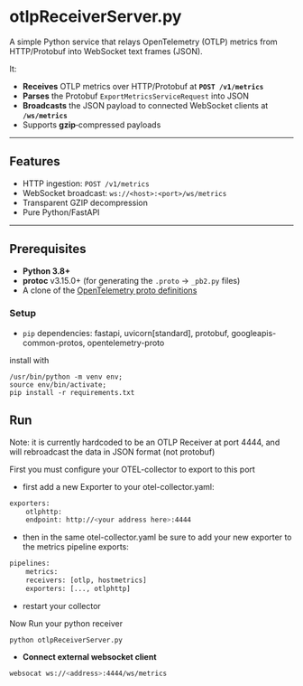 
# otlpReceiverServer.py

A simple Python service that relays OpenTelemetry (OTLP) metrics from HTTP/Protobuf into WebSocket text frames (JSON).

It:

- **Receives** OTLP metrics over HTTP/Protobuf at **`POST /v1/metrics`**  
- **Parses** the Protobuf `ExportMetricsServiceRequest` into JSON  
- **Broadcasts** the JSON payload to connected WebSocket clients at **`/ws/metrics`**  
- Supports **gzip**‐compressed payloads  

---

## Features

- HTTP ingestion: `POST /v1/metrics`  
- WebSocket broadcast: `ws://<host>:<port>/ws/metrics`  
- Transparent GZIP decompression  
- Pure Python/FastAPI  

---

## Prerequisites

- **Python 3.8+**  
- **protoc** v3.15.0+ (for generating the `.proto` → `_pb2.py` files)  
- A clone of the [OpenTelemetry proto definitions](https://github.com/open-telemetry/opentelemetry-proto)  

### Setup

- `pip` dependencies: fastapi, uvicorn[standard], protobuf, googleapis-common-protos, opentelemetry-proto

install with
```
/usr/bin/python -m venv env;
source env/bin/activate;
pip install -r requirements.txt
```

## Run

Note: it is currently hardcoded to be an OTLP Receiver at port 4444, and will rebroadcast the data in JSON format (not protobuf)

First you must configure your OTEL-collector to export to this port

* first add a new Exporter to your otel-collector.yaml:
```bash
exporters:
    otlphttp:
    endpoint: http://<your address here>:4444    
```
* then in the same otel-collector.yaml be sure to add your new exporter to the metrics pipeline exports:
```bash
pipelines:
    metrics:
    receivers: [otlp, hostmetrics]
    exporters: [..., otlphttp]
```
* restart your collector

Now Run your python receiver
```
python otlpReceiverServer.py
```

- **Connect external websocket client**
```bash
websocat ws://<address>:4444/ws/metrics
```